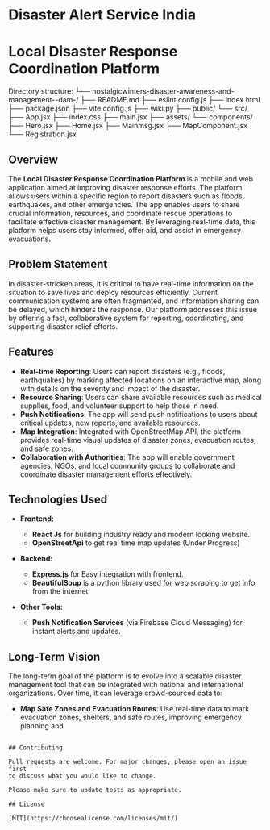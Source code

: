 # Disaster Alert Service India
# Local Disaster Response Coordination Platform

Directory structure:
└── nostalgicwinters-disaster-awareness-and-management--dam-/
├── README.md
├── eslint.config.js
├── index.html
├── package.json
├── vite.config.js
├── wiki.py
├── public/
└── src/
├── App.jsx
├── index.css
├── main.jsx
├── assets/
└── components/
├── Hero.jsx
├── Home.jsx
├── Mainmsg.jsx
├── MapComponent.jsx
└── Registration.jsx

## Overview

The **Local Disaster Response Coordination Platform** is a mobile and web application aimed at improving disaster response efforts. The platform allows users within a specific region to report disasters such as floods, earthquakes, and other emergencies. The app enables users to share crucial information, resources, and coordinate rescue operations to facilitate effective disaster management. By leveraging real-time data, this platform helps users stay informed, offer aid, and assist in emergency evacuations.

## Problem Statement

In disaster-stricken areas, it is critical to have real-time information on the situation to save lives and deploy resources efficiently. Current communication systems are often fragmented, and information sharing can be delayed, which hinders the response. Our platform addresses this issue by offering a fast, collaborative system for reporting, coordinating, and supporting disaster relief efforts.

## Features

- **Real-time Reporting**: Users can report disasters (e.g., floods, earthquakes) by marking affected locations on an interactive map, along with details on the severity and impact of the disaster.
- **Resource Sharing**: Users can share available resources such as medical supplies, food, and volunteer support to help those in need.
- **Push Notifications**: The app will send push notifications to users about critical updates, new reports, and available resources.
- **Map Integration**: Integrated with OpenStreetMap API, the platform provides real-time visual updates of disaster zones, evacuation routes, and safe zones.
- **Collaboration with Authorities**: The app will enable government agencies, NGOs, and local community groups to collaborate and coordinate disaster management efforts effectively.

## Technologies Used

- **Frontend:**
  - **React Js** for building industry ready and modern looking website.
  - **OpenStreetApi** to get real time map updates (Under Progress)

- **Backend:**
  - **Express.js** for Easy integration with frontend.
  - **BeautifulSoup** is a python library used for web scraping to get info from the internet

- **Other Tools:**
  - **Push Notification Services** (via Firebase Cloud Messaging) for instant alerts and updates.
  
## Long-Term Vision

The long-term goal of the platform is to evolve into a scalable disaster management tool that can be integrated with national and international organizations. Over time, it can leverage crowd-sourced data to:

- **Map Safe Zones and Evacuation Routes**: Use real-time data to mark evacuation zones, shelters, and safe routes, improving emergency planning and

```

## Contributing

Pull requests are welcome. For major changes, please open an issue first
to discuss what you would like to change.

Please make sure to update tests as appropriate.

## License

[MIT](https://choosealicense.com/licenses/mit/)
